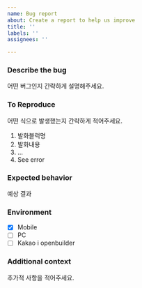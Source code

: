 ```yaml
---
name: Bug report
about: Create a report to help us improve
title: ''
labels: ''
assignees: ''

---
```


### Describe the bug
어떤 버그인지 간략하게 설명해주세요.

### To Reproduce
어떤 식으로 발생했는지 간략하게 적어주세요.

1. 발화블럭명
2. 발화내용
3. ...
4. See error

### Expected behavior
예상 결과

### Environment
- [x] Mobile
- [ ] PC
- [ ] Kakao i openbuilder

### Additional context
추가적 사항을 적어주세요.
